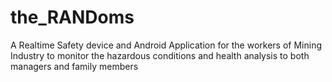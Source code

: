# the_RANDoms
A Realtime Safety device and Android Application for the workers of Mining Industry to monitor the hazardous conditions and health analysis to both managers and family members
